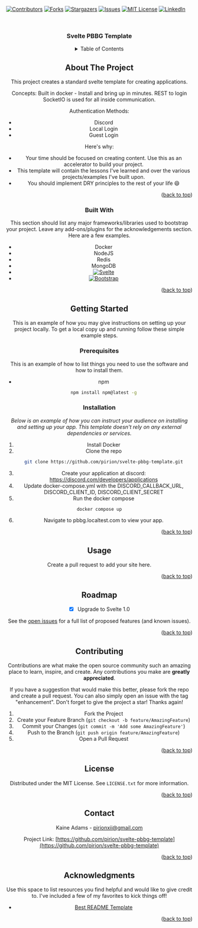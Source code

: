 <a name="readme-top"></a>

[![Contributors][contributors-shield]][contributors-url]
[![Forks][forks-shield]][forks-url]
[![Stargazers][stars-shield]][stars-url]
[![Issues][issues-shield]][issues-url]
[![MIT License][license-shield]][license-url]
[![LinkedIn][linkedin-shield]][linkedin-url]



<!-- PROJECT LOGO -->
<br />
<div align="center">

  <h3 align="center">Svelte PBBG Template</h3>
  
<!-- TABLE OF CONTENTS -->
<details>
  <summary>Table of Contents</summary>
  <ol>
    <li>
      <a href="#about-the-project">About The Project</a>
      <ul>
        <li><a href="#built-with">Built With</a></li>
      </ul>
    </li>
    <li>
      <a href="#getting-started">Getting Started</a>
      <ul>
        <li><a href="#prerequisites">Prerequisites</a></li>
        <li><a href="#installation">Installation</a></li>
      </ul>
    </li>
    <li><a href="#usage">Usage</a></li>
    <li><a href="#roadmap">Roadmap</a></li>
    <li><a href="#contributing">Contributing</a></li>
    <li><a href="#license">License</a></li>
    <li><a href="#contact">Contact</a></li>
    <li><a href="#acknowledgments">Acknowledgments</a></li>
  </ol>
</details>



<!-- ABOUT THE PROJECT -->
## About The Project

This project creates a standard svelte template for creating applications.

Concepts:
  Built in docker - Install and bring up in minutes.
  REST to login
  SocketIO is used for all inside communication.

Authentication Methods:
- Discord
- Local Login
- Guest Login

Here's why:
* Your time should be focused on creating content. Use this as an accelerator to build your project.
* This template will contain the lessons I've learned and over the various projects/examples I've built upon.
* You should implement DRY principles to the rest of your life :smile:

<p align="right">(<a href="#readme-top">back to top</a>)</p>

### Built With

This section should list any major frameworks/libraries used to bootstrap your project. Leave any add-ons/plugins for the acknowledgements section. Here are a few examples.

* Docker
* NodeJS
* Redis
* MongoDB
* [![Svelte][Svelte.dev]][Svelte-url]
* [![Bootstrap][Bootstrap.com]][Bootstrap-url]

<p align="right">(<a href="#readme-top">back to top</a>)</p>

<!-- GETTING STARTED -->
## Getting Started

This is an example of how you may give instructions on setting up your project locally.
To get a local copy up and running follow these simple example steps.

### Prerequisites

This is an example of how to list things you need to use the software and how to install them.
* npm
  ```sh
  npm install npm@latest -g
  ```

### Installation

_Below is an example of how you can instruct your audience on installing and setting up your app. This template doesn't rely on any external dependencies or services._

1. Install Docker
2. Clone the repo
   ```sh
   git clone https://github.com/pirion/svelte-pbbg-template.git
   ```
3. Create your application at discord: https://discord.com/developers/applications
4. Update docker-compose.yml with the DISCORD_CALLBACK_URL, DISCORD_CLIENT_ID, DISCORD_CLIENT_SECRET
5. Run the docker compose
  ```sh
  docker compose up
  ```
6. Navigate to pbbg.localtest.com to view your app.

<p align="right">(<a href="#readme-top">back to top</a>)</p>



<!-- USAGE EXAMPLES -->
## Usage

Create a pull request to add your site here.

<p align="right">(<a href="#readme-top">back to top</a>)</p>



<!-- ROADMAP -->
## Roadmap

- [x] Upgrade to Svelte 1.0

See the [open issues](https://github.com/pirion/svelte-pbbg-template/issues) for a full list of proposed features (and known issues).

<p align="right">(<a href="#readme-top">back to top</a>)</p>

<!-- CONTRIBUTING -->
## Contributing

Contributions are what make the open source community such an amazing place to learn, inspire, and create. Any contributions you make are **greatly appreciated**.

If you have a suggestion that would make this better, please fork the repo and create a pull request. You can also simply open an issue with the tag "enhancement".
Don't forget to give the project a star! Thanks again!

1. Fork the Project
2. Create your Feature Branch (`git checkout -b feature/AmazingFeature`)
3. Commit your Changes (`git commit -m 'Add some AmazingFeature'`)
4. Push to the Branch (`git push origin feature/AmazingFeature`)
5. Open a Pull Request

<p align="right">(<a href="#readme-top">back to top</a>)</p>

<!-- LICENSE -->
## License

Distributed under the MIT License. See `LICENSE.txt` for more information.

<p align="right">(<a href="#readme-top">back to top</a>)</p>

<!-- CONTACT -->
## Contact

Kaine Adams - pirionxii@gmail.com

Project Link: [https://github.com/pirion/svelte-pbbg-template](https://github.com/pirion/svelte-pbbg-template)

<p align="right">(<a href="#readme-top">back to top</a>)</p>

<!-- ACKNOWLEDGMENTS -->
## Acknowledgments

Use this space to list resources you find helpful and would like to give credit to. I've included a few of my favorites to kick things off!

* [Best README Template](https://github.com/othneildrew/Best-README-Template)

<p align="right">(<a href="#readme-top">back to top</a>)</p>

<!-- MARKDOWN LINKS & IMAGES -->
<!-- https://www.markdownguide.org/basic-syntax/#reference-style-links -->
[contributors-shield]: https://img.shields.io/github/contributors/pirion/svelte-pbbg-template.svg?style=for-the-badge
[contributors-url]: https://github.com/pirion/svelte-pbbg-template/graphs/contributors
[forks-shield]: https://img.shields.io/github/forks/pirion/svelte-pbbg-template.svg?style=for-the-badge
[forks-url]: https://github.com/pirion/svelte-pbbg-template/network/members
[stars-shield]: https://img.shields.io/github/stars/pirion/svelte-pbbg-template.svg?style=for-the-badge
[stars-url]: https://github.com/othneildrew/pirion/svelte-pbbg-template/stargazers
[issues-shield]: https://img.shields.io/github/issues/pirion/svelte-pbbg-template.svg?style=for-the-badge
[issues-url]: https://github.com/pirion/svelte-pbbg-template/issues
[license-shield]: https://img.shields.io/github/license/pirion/svelte-pbbg-template.svg?style=for-the-badge
[license-url]: https://github.com/pirion/svelte-pbbg-template/blob/master/LICENSE.txt
[linkedin-shield]: https://img.shields.io/badge/-LinkedIn-black.svg?style=for-the-badge&logo=linkedin&colorB=555
[linkedin-url]: https://www.linkedin.com/in/kaineadams/
[Svelte.dev]: https://img.shields.io/badge/Svelte-4A4A55?style=for-the-badge&logo=svelte&logoColor=FF3E00
[Svelte-url]: https://svelte.dev/
[Bootstrap.com]: https://img.shields.io/badge/Bootstrap-563D7C?style=for-the-badge&logo=bootstrap&logoColor=white
[Bootstrap-url]: https://getbootstrap.com

